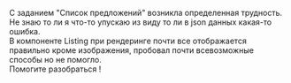 С заданием "Список предложений" возникла определенная трудность.  
Не знаю то ли я что-то упускаю из виду то ли в json данных какая-то ошибка.  
В компоненте Listing при рендеринге почти все отображается правильно кроме изображения, пробовал почти всевозможные способы но не помогло.  
Помогите разобраться !
